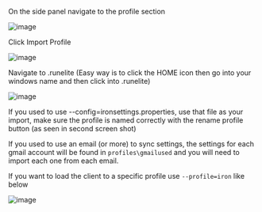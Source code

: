 On the side panel navigate to the profile section

![image](https://user-images.githubusercontent.com/14265490/220759392-9678e384-8ea8-47b6-a996-4900c6e979fa.png)

Click Import Profile

![image](https://user-images.githubusercontent.com/14265490/220759603-be614ade-022d-4b5f-bf91-8d40e62159ac.png)

Navigate to .runelite (Easy way is to click the HOME icon then go into your windows name and then click into .runelite)

![image](https://user-images.githubusercontent.com/14265490/220759924-c004f0e7-4efb-4c1d-9ea1-b3d4005a82c2.png)

If you used to use --config=ironsettings.properties, use that file as your import, make sure the profile is named correctly with the rename profile button (as seen in second screen shot)

If you used to use an email (or more) to sync settings, the settings for each gmail account will be found in `profiles\gmailused` and you will need to import each one from each email.

If you want to load the client to a specific profile use `--profile=iron` like below

![image](https://user-images.githubusercontent.com/14265490/220760950-786855be-af35-425b-a7bd-63e76a9db478.png)
